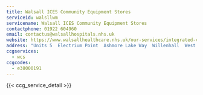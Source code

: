 ```yaml
---
title: Walsall ICES Community Equipment Stores
serviceid: walsllwm
servicename: Walsall ICES Community Equipment Stores
contactphone: 01922 604960
email: contactus@walsallhospitals.nhs.uk
website: https://www.walsallhealthcare.nhs.uk/our-services/integrated-community-equipment-service-ices/
address: "Units 5  Electrium Point  Ashmore Lake Way  Willenhall  West Midlands  WS12 4HD"
ccgservices:
  - wcs
ccgcodes:
  - e38000191
---
```


{{< ccg_service_detail >}}

